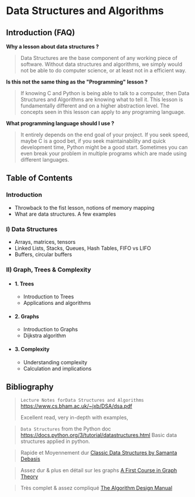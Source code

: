 # Data Structures and Algorithms

## Introduction (FAQ)

**Why a lesson about data structures ?**

> Data Structures are the base component of any working piece of software. Without data structures and algorithms, we simply would not be able to do computer science, or at least not in a efficient way.

**Is this not the same thing as the "Programming" lesson ?**

> If knowing C and Python is being able to talk to a computer, then Data Structures and Algorithms are knowing what to tell it. This lesson is fundamentally different and on a higher abstraction level. The concepts seen in this lesson can apply to any programing language.

**What programming language should I use ?**

> It entirely depends on the end goal of your project. If you seek speed, maybe C is a good bet, if you seek maintainability and quick development time, Python might be a good start. Sometimes you can even break your problem in multiple programs which are made using different languages.

## Table of Contents

### Introduction

- Throwback to the fist lesson, notions of memory mapping
- What are data structures. A few examples

### I) Data Structures

- Arrays, matrices, tensors
- Linked Lists, Stacks, Queues, Hash Tables, FIFO vs LIFO
- Buffers, circular buffers

### II) Graph, Trees & Complexity

- #### 1. Trees

  - Introduction to Trees
  - Applications and algorithms

- #### 2. Graphs
  - Introduction to Graphs
  - Dijkstra algorithm

- #### 3. Complexity

  - Understanding complexity
  - Calculation and implications

## Bibliography

> `Lecture Notes forData Structures and Algorithms` https://www.cs.bham.ac.uk/~jxb/DSA/dsa.pdf
>
> Excellent read, very in-depth with examples, 

> `Data Structures` from the Python doc https://docs.python.org/3/tutorial/datastructures.html
> Basic data structures applied in python. 

> Rapide et Moyennement dur [Classic Data Structures by Samanta Debasis ](https://www.amazon.fr/Classic-Structures-Samanta-Debasis-2009-12-01/dp/B01K3K8I3M/ref=sr_1_2?__mk_fr_FR=%C3%85M%C3%85%C5%BD%C3%95%C3%91&dchild=1&keywords=CLASSIC+DATA+STRUCTURES&qid=1595500043&sr=8-2)

> Assez dur & plus en détail sur les graphs [A First Course in Graph Theory](https://www.amazon.com/First-Course-Graph-Theory-Mathematics/dp/0486483681/ref=pd_sim_14_2?_encoding=UTF8&pd_rd_i=0486483681&pd_rd_r=03H9BX432YNJ23H2K2SV&pd_rd_w=n7ca1&pd_rd_wg=oQVo1&psc=1&refRID=03H9BX432YNJ23H2K2SV)

> Très complet & assez compliqué [The Algorithm Design Manual](https://www.amazon.com/Algorithm-Design-Manual-Steven-Skiena/dp/1848000693/ref=dp_ob_title_bk)

